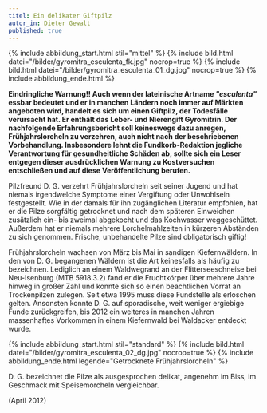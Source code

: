 ```yaml
---
titel: Ein delikater Giftpilz
autor_in: Dieter Gewalt
published: true
---
```

{% include abbildung_start.html stil="mittel" %}
{% include bild.html datei="/bilder/gyromitra_esculenta_fk.jpg" nocrop=true %}
{% include bild.html datei="/bilder/gyromitra_esculenta_01_dg.jpg" nocrop=true %}
{% include abbildung_ende.html %}

**Eindringliche Warnung!! Auch wenn der lateinische Artname *"esculenta"* essbar bedeutet und er in manchen Ländern noch immer auf Märkten angeboten wird, handelt es sich um einen Giftpilz, der Todesfälle verursacht hat. Er enthält das Leber- und Nierengift Gyromitrin. Der nachfolgende Erfahrungsbericht soll keineswegs dazu anregen, Frühjahrslorcheln zu verzehren, auch nicht nach der beschriebenen Vorbehandlung. Insbesondere lehnt die Fundkorb-Redaktion jegliche Verantwortung für gesundheitliche Schäden ab, sollte sich ein Leser entgegen dieser ausdrücklichen Warnung zu Kostversuchen entschließen und auf diese Veröffentlichung berufen.**

Pilzfreund D. G. verzehrt Frühjahrslorcheln seit seiner Jugend und hat niemals irgendwelche Symptome einer Vergiftung oder Unwohlsein festgestellt. Wie in der damals für ihn zugänglichen Literatur empfohlen, hat er die Pilze sorgfältig getrocknet und nach dem späteren Einweichen zusätzlich ein- bis zweimal abgekocht und das Kochwasser weggeschüttet. Außerdem hat er niemals mehrere Lorchelmahlzeiten in kürzeren Abständen zu sich genommen. Frische, unbehandelte Pilze sind obligatorisch giftig!

Frühjahrslorcheln wachsen von März bis Mai in sandigen Kiefernwäldern. In den von D. G. begangenen Wäldern ist die Art keinesfalls als häufig zu bezeichnen. Lediglich an einem Waldwegrand an der Flitterseeschneise bei Neu-Isenburg (MTB 5918.3.2) fand er die Fruchtkörper über mehrere Jahre hinweg in großer Zahl und konnte sich so einen beachtlichen Vorrat an Trockenpilzen zulegen. Seit etwa 1995 muss diese Fundstelle als erloschen gelten. Ansonsten konnte D. G. auf sporadische, weit weniger ergiebige Funde zurückgreifen, bis 2012 ein weiteres in manchen Jahren massenhaftes Vorkommen in einem Kiefernwald bei Waldacker entdeckt wurde. 

{% include abbildung_start.html stil="standard" %}
{% include bild.html datei="/bilder/gyromitra_esculenta_02_dg.jpg" nocrop=true %}
{% include abbildung_ende.html legende="Getrocknete Frühjahrslorcheln" %}

D. G. bezeichnet die Pilze als ausgesprochen delikat, angenehm im Biss, im Geschmack mit Speisemorcheln vergleichbar.

(April 2012)